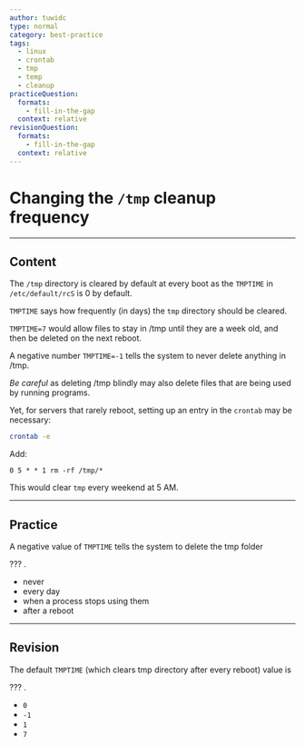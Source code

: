 ```yaml
---
author: tuwidc
type: normal
category: best-practice
tags:
  - linux
  - crontab
  - tmp
  - temp
  - cleanup
practiceQuestion:
  formats:
    - fill-in-the-gap
  context: relative
revisionQuestion:
  formats:
    - fill-in-the-gap
  context: relative
---
```


# Changing the `/tmp` cleanup frequency


---

## Content

The `/tmp` directory is cleared by default at every boot as the `TMPTIME` in `/etc/default/rcS` is 0 by default.

`TMPTIME` says how frequently (in days) the `tmp` directory should be cleared. 

`TMPTIME=7` would allow files to stay in /tmp until they are a week old, and then be deleted on the next reboot. 

A negative number `TMPTIME=-1` tells the system to never delete anything in /tmp.

*Be careful* as deleting /tmp blindly may also delete files that are being used by running programs.

Yet, for servers that rarely reboot, setting up an entry in the `crontab` may be necessary:

```bash
crontab -e
```

Add:

```plain-text
0 5 * * 1 rm -rf /tmp/*
```

This would clear `tmp` every weekend at 5 AM.


---

## Practice

A negative value of `TMPTIME`  tells the system to delete the tmp folder 

??? .

- never
- every day
- when a process stops using them
- after a reboot


---

## Revision

The default `TMPTIME`  (which clears tmp directory after every reboot) value is 

??? .

- `0`
- `-1`
- `1`
- `7`
